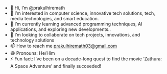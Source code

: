 - 👋 Hi, I’m @prakulhiremath
- 👀 I’m interested in  computer science, innovative tech solutions, tech, media technologies, and smart education.
- 🌱 I’m currently learning  advanced programming techniques, AI applications, and exploring new developments..
- 💞️ I’m looking to collaborate on tech projects, innovations, and technology solutions
- 📫 How to reach me prakulhiremath03@gmail.com
- 😄 Pronouns: He/Him
- ⚡ Fun fact: I’ve been on a decade-long quest to find the movie ‘Zathura: A Space Adventure’ and finally succeeded!

<!---
prakulhiremath/prakulhiremath is a ✨ special ✨ repository because its `README.md` (this file) appears on your GitHub profile.
You can click the Preview link to take a look at your changes.
--->
